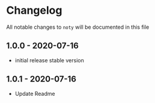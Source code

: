 # Changelog

All notable changes to `noty` will be documented in this file

## 1.0.0 - 2020-07-16

- initial release stable version

## 1.0.1 - 2020-07-16

- Update Readme
